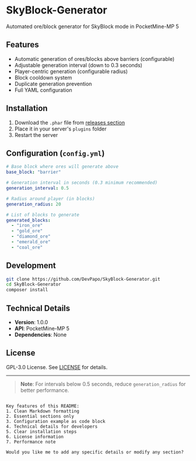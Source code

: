 # SkyBlock-Generator

Automated ore/block generator for SkyBlock mode in PocketMine-MP 5

## Features

- Automatic generation of ores/blocks above barriers (configurable)
- Adjustable generation interval (down to 0.3 seconds)
- Player-centric generation (configurable radius)
- Block cooldown system
- Duplicate generation prevention
- Full YAML configuration

## Installation

1. Download the `.phar` file from [releases section](https://github.com/devpapo/SkyBlock-Generator/releases)
2. Place it in your server's `plugins` folder
3. Restart the server

## Configuration (`config.yml`)

```yaml
# Base block where ores will generate above
base_block: "barrier"

# Generation interval in seconds (0.3 minimum recommended)
generation_interval: 0.5

# Radius around player (in blocks)
generation_radius: 20

# List of blocks to generate
generated_blocks:
  - "iron_ore"
  - "gold_ore"
  - "diamond_ore"
  - "emerald_ore"
  - "coal_ore"
```

## Development

```bash
git clone https://github.com/DevPapo/SkyBlock-Generator.git
cd SkyBlock-Generator
composer install
```

## Technical Details

- **Version**: 1.0.0
- **API**: PocketMine-MP 5
- **Dependencies**: None

## License

GPL-3.0 License. See [LICENSE](LICENSE) for details.

---

> **Note**: For intervals below 0.5 seconds, reduce `generation_radius` for better performance.
```

Key features of this README:
1. Clean Markdown formatting
2. Essential sections only
3. Configuration example as code block
4. Technical details for developers
5. Clear installation steps
6. License information
7. Performance note

Would you like me to add any specific details or modify any section?